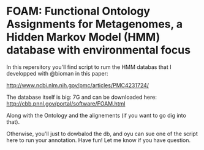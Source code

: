 # FOAM: Functional Ontology Assignments for Metagenomes, a Hidden Markov Model (HMM) database with environmental focus

In this repersitory you'll find script to rum the HMM databas that I developped with @bioman in this paper: 

http://www.ncbi.nlm.nih.gov/pmc/articles/PMC4231724/

The database itself is big: 7G and can be downloaded here: http://cbb.pnnl.gov/portal/software/FOAM.html

Along with the Ontology and the alignements (if you want to go dig into that). 

Otherwise, you'll just to dowbalod the db, and oyu can sue one of the script here to run your annotation. Have fun! Let me know if you have question. 

